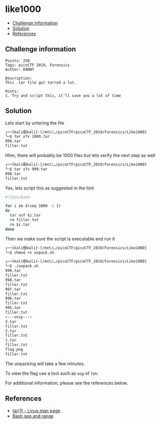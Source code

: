 # like1000

- [Challenge information](#challenge-information)
- [Solution](#solution)
- [References](#references)

## Challenge information
```
Points: 250
Tags: picoCTF 2019, Forensics
Author: DANNY

Description:
This .tar file got tarred a lot.

Hints:
1. Try and script this, it'll save you a lot of time
```

## Solution

Lets start by untaring the file
```bash
┌──(kali㉿kali)-[/mnt/…/picoCTF/picoCTF_2019/Forensics/Like1000]
└─$ tar xfv 1000.tar                               
999.tar
filler.txt
```

Hhm, there will probably be 1000 files but lets verify the next step as well
```bash
┌──(kali㉿kali)-[/mnt/…/picoCTF/picoCTF_2019/Forensics/Like1000]
└─$ tar xfv 999.tar 
998.tar
filler.txt
```

Yes, lets script this as suggested in the hint
```bash
#!/bin/bash

for i in $(seq 1000 -1 1)
do
  tar xvf $i.tar
  rm filler.txt
  rm $i.tar
done
```

Then we make sure the script is executable and run it
```bash
┌──(kali㉿kali)-[/mnt/…/picoCTF/picoCTF_2019/Forensics/Like1000]
└─$ chmod +x unpack.sh   

┌──(kali㉿kali)-[/mnt/…/picoCTF/picoCTF_2019/Forensics/Like1000]
└─$ ./unpack.sh        
999.tar
filler.txt
998.tar
filler.txt
997.tar
filler.txt
996.tar
filler.txt
995.tar
filler.txt
<---snip--->
3.tar
filler.txt
2.tar
filler.txt
1.tar
filler.txt
flag.png
filler.txt
```

The unpacking will take a few minutes.

To view the flag use a tool such as `eog` of `feh`.

For additional information, please see the references below.

## References

- [tar(1) - Linux man page](https://linux.die.net/man/1/tar)
- [Bash seq and range](https://linuxhint.com/bash_range/)
